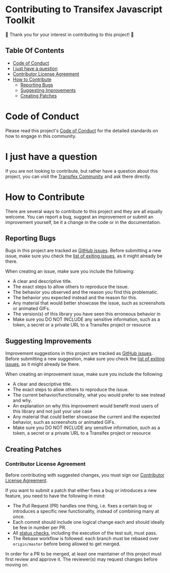 # Contributing to Transifex Javascript Toolkit

:tada: Thank you for your interest in contributing to this project! :tada:

## Table Of Contents

* [Code of Conduct](#code-of-conduct)
* [I just have a question](#i-just-have-a-question)
* [Contributor License Agreement](#contributor-license-agreement)
* [How to Contribute](#how-to-contribute)
  * [Reporting Bugs](#reporting-bugs)
  * [Suggesting Improvements](#suggesting-improvements)
  * [Creating Patches](#creating-patches)

# Code of Conduct

Please read this project's [Code of Conduct](/CODE_OF_CONDUCT.md) for the detailed standards on how to engage in this community.

# I just have a question

If you are not looking to contribute, but rather have a question about this project, you can visit the [Transifex Community](https://community.transifex.com/c/transifex-native) and ask there directly.

# How to Contribute

There are several ways to contribute to this project and they are all equally welcome. You can report a bug, suggest an improvement or submit an improvement yourself, be it a change in the code or in the documentation.

## Reporting Bugs

Bugs in this project are tracked as [GitHub issues](https://guides.github.com/features/issues/). Before submitting a new issue, make sure you check the [list of exiting issues](https://github.com/transifex/transifex-javascript/issues), as it might already be there.

When creating an issue, make sure you include the following:
* A clear and descriptive title.
* The exact steps to allow others to reproduce the issue.
* The behavior you observed and the reason you find this problematic.
* The behavior you expected instead and the reason for this.
* Any material that would better showcase the issue, such as screenshots or animated GIFs.
* The version(s) of this library you have seen this erroneous behavior in
* Make sure you DO NOT INCLUDE any sensitive information, such as a token, a secret or a private URL to a Transifex project or resource

## Suggesting Improvements

Improvement suggestions in this project are tracked as [GitHub issues](https://guides.github.com/features/issues/). Before submitting a new suggestion, make sure you check the [list of exiting issues](https://github.com/transifex/transifex-javascript/issues), as it might already be there.

When creating an improvement issue, make sure you include the following:
* A clear and descriptive title.
* The exact steps to allow others to reproduce the issue.
* The current behavior/functionality, what you would prefer to see instead and why.
* An explanation on why this improvement would benefit most users of this library and not just your use case
* Any material that could better showcase the current and the expected behavior, such as screenshots or animated GIFs.
* Make sure you DO NOT INCLUDE any sensitive information, such as a token, a secret or a private URL to a Transifex project or resource

## Creating Patches

### Contributor License Agreement

Before contributing with suggested changes, you must sign our [Contributor License Agreement](https://developers.transifex.com/docs/contributing).

If you want to submit a patch that either fixes a bug or introduces a new feature, you need to have the following in mind:
* The Pull Request (PR) handles one thing, i.e. fixes a certain bug or introduces a specific new functionality, instead of combining many at once.
* Each commit should include one logical change each and should ideally be few in number per PR.
* All [status checks](https://help.github.com/articles/about-status-checks), including the execution of the test suit, must pass.
* The Rebase workflow is followed: each branch must be rebased over `origin/master` before being allowed to get merged.

In order for a PR to be merged, at least one maintainer of this project must first review and approve it. The reviewer(s) may request changes before moving on.
